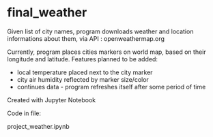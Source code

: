 # final_weather
Given list of city names, program downloads weather and location informations about them, via API : openweathermap.org

Currently, program places cities markers on world map, based on their longitude and latitude. Features planned to be added:

- local temperature placed next to the city marker
- city air humidity reflected by marker size/color
- continues data - program refreshes itself after some period of time

Created with Jupyter Notebook 

Code in file:

project_weather.ipynb


